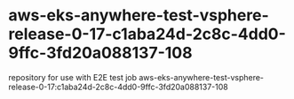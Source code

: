 # aws-eks-anywhere-test-vsphere-release-0-17-c1aba24d-2c8c-4dd0-9ffc-3fd20a088137-108
repository for use with E2E test job aws-eks-anywhere-test-vsphere-release-0-17:c1aba24d-2c8c-4dd0-9ffc-3fd20a088137-108
